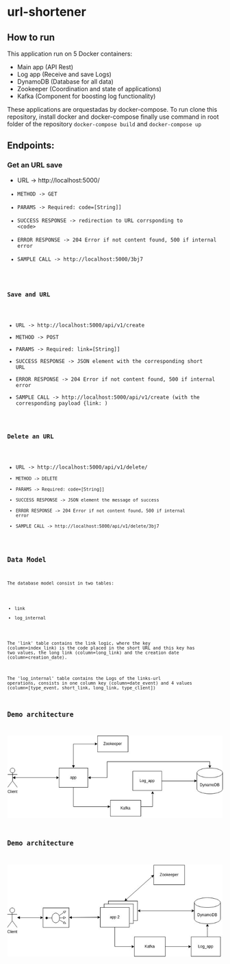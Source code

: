 # url-shortener

## How to run

This application run on 5 Docker containers:
- Main app (API Rest)
- Log app (Receive and save Logs)
- DynamoDB (Database for all data)
- Zookeeper (Coordination and state of applications)
- Kafka (Component for boosting log functionality)

These applications are orquestadas by docker-compose. To run clone this repository, install docker and docker-compose finally use command in root folder of the repository
`docker-compose build` and `docker-compose up`

## Endpoints:
### Get an URL save
- URL -> http://localhost:5000/<code>
- METHOD -> GET
- PARAMS -> Required: code=[String]]
- SUCCESS RESPONSE -> redirection to URL corrsponding to \<code\>
- ERROR RESPONSE ->  204 Error if not content found, 500 if internal error
- SAMPLE CALL -> http://localhost:5000/3bj7  
  
### Save and URL
- URL -> http://localhost:5000/api/v1/create
- METHOD -> POST
- PARAMS -> Required: link=[String]]
- SUCCESS RESPONSE -> JSON element with the corresponding short URL
- ERROR RESPONSE ->  204 Error if not content found, 500 if internal error
- SAMPLE CALL -> http://localhost:5000/api/v1/create  (with the corresponding payload {link: <link-url>)  
  
### Delete an URL
- URL -> http://localhost:5000/api/v1/delete/<code>
- METHOD -> DELETE
- PARAMS -> Required: code=[String]]
- SUCCESS RESPONSE -> JSON element the message of success
- ERROR RESPONSE ->  204 Error if not content found, 500 if internal error
- SAMPLE CALL -> http://localhost:5000/api/v1/delete/3bj7   
   
## Data Model
The database model consist in two tables:
- link
- log_internal

The 'link' table contains the link logic, where the key (column=index_link) is the code placed in the short URL and this key has two values, the long link (column=long_link) and the creation date (column=creation_date).

The 'log_internal' table contains the Logs of the links-url operations, consists in one column key (column=date_event) and 4 values (column=[type_event, short_link, long_link, type_client])

## Demo architecture

![Demo](img/demo.jpg)

## Demo architecture

![high_scale_approach](img/proposal.jpg)
 

